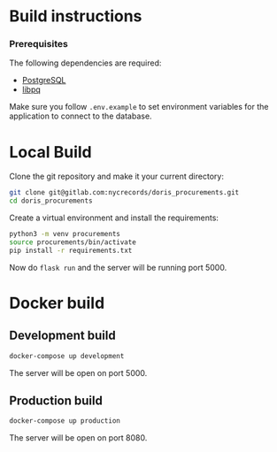 # Build instructions
### Prerequisites
The following dependencies are required:
- [PostgreSQL](https://www.postgresql.org/)
- [libpq](https://www.postgresql.org/docs/9.5/libpq.html)

Make sure you follow `.env.example` to set environment variables for
the application to connect to the database.

# Local Build
Clone the git repository and make it your current directory:
```bash
git clone git@gitlab.com:nycrecords/doris_procurements.git
cd doris_procurements
```

Create a virtual environment and install the requirements:
```bash
python3 -m venv procurements
source procurements/bin/activate
pip install -r requirements.txt
```

Now do `flask run` and the server will be running port 5000.

# Docker build
## Development build
```bash
docker-compose up development
```
The server will be open on port 5000.
## Production build
```bash
docker-compose up production
```
The server will be open on port 8080.
